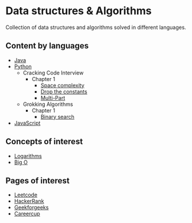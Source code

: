 # Data structures & Algorithms

Collection of data structures and algorithms solved in different languages. 

## Content by languages

- [Java](java/README.md)
- [Python](python/README.md)
    - Cracking Code Interview
        - Chapter 1
            - [Space complexity](python/crco/chapter6/drop_constants.py)
            - [Drop the constants](python/crco/chapter6/drop_constants.py)
            - [Multi-Part ](python/crco/chapter6/drop_constants.py)
    - Grokking Algorithms
        - Chapter 1
            - [Binary search](python/grokking/chapter1/binary_search.py)
- [JavaScript](javascript/README.md)

## Concepts of interest
- [Logarithms](https://www.khanacademy.org/math/algebra2/x2ec2f6f830c9fb89:logs/x2ec2f6f830c9fb89:log-intro/v/logarithms)
- [Big O](https://www.youtube.com/watch?v=v4cd1O4zkGw)

## Pages of interest
- [Leetcode](https://leetcode.com/)
- [HackerRank](https://www.hackerrank.com/)
- [Geekforgeeks](https://www.geeksforgeeks.org/)
- [Careercup](https://www.careercup.com/)
